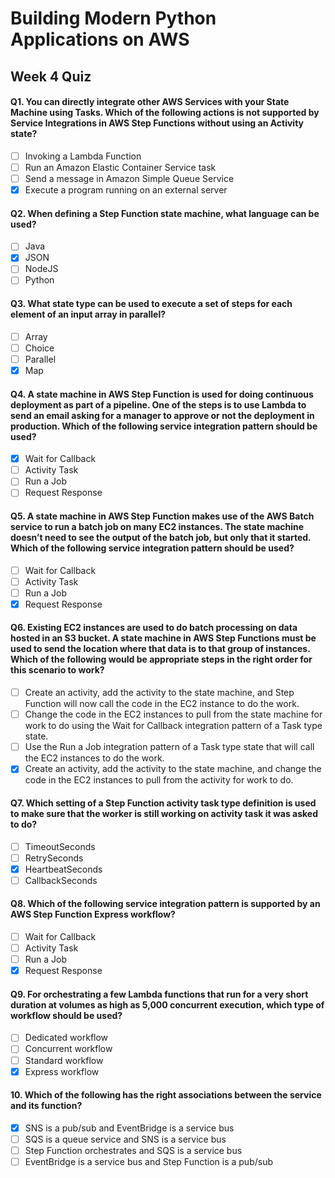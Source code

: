 # Building Modern Python Applications on AWS
## Week 4 Quiz

#### Q1. You can directly integrate other AWS Services with your State Machine using Tasks. Which of the following actions is not supported by Service Integrations in AWS Step Functions without using an Activity state?

- [ ] Invoking a Lambda Function
- [ ] Run an Amazon Elastic Container Service task
- [ ] Send a message in Amazon Simple Queue Service
- [x] Execute a program running on an external server

#### Q2. When defining a Step Function state machine, what language can be used?

- [ ] Java
- [x] JSON
- [ ] NodeJS
- [ ] Python

#### Q3. What state type can be used to execute a set of steps for each element of an input array in parallel?

- [ ] Array
- [ ] Choice
- [ ] Parallel
- [x] Map

#### Q4. A state machine in AWS Step Function is used for doing continuous deployment as part of a pipeline. One of the steps is to use Lambda to send an email asking for a manager to approve or not the deployment in production. Which of the following service integration pattern should be used?

- [x] Wait for Callback
- [ ] Activity Task
- [ ] Run a Job
- [ ] Request Response

#### Q5. A state machine in AWS Step Function makes use of the AWS Batch service to run a batch job on many EC2 instances. The state machine doesn’t need to see the output of the batch job, but only that it started. Which of the following service integration pattern should be used?

- [ ] Wait for Callback
- [ ] Activity Task
- [ ] Run a Job
- [x] Request Response

#### Q6. Existing EC2 instances are used to do batch processing on data hosted in an S3 bucket. A state machine in AWS Step Functions must be used to send the location where that data is to that group of instances. Which of the following would be appropriate steps in the right order for this scenario to work?

- [ ] Create an activity, add the activity to the state machine, and Step Function will now call the code in the EC2 instance to do the work.
- [ ] Change the code in the EC2 instances to pull from the state machine for work to do using the Wait for Callback integration pattern of a Task type state.
- [ ] Use the Run a Job integration pattern of a Task type state that will call the EC2 instances to do the work.
- [x] Create an activity, add the activity to the state machine, and change the code in the EC2 instances to pull from the activity for work to do.

#### Q7. Which setting of a Step Function activity task type definition is used to make sure that the worker is still working on activity task it was asked to do?

- [ ] TimeoutSeconds
- [ ] RetrySeconds
- [x] HeartbeatSeconds
- [ ] CallbackSeconds

#### Q8. Which of the following service integration pattern is supported by an AWS Step Function Express workflow?

- [ ] Wait for Callback
- [ ] Activity Task
- [ ] Run a Job
- [x] Request Response

#### Q9. For orchestrating a few Lambda functions that run for a very short duration at volumes as high as 5,000 concurrent execution, which type of workflow should be used?

- [ ] Dedicated workflow
- [ ] Concurrent workflow
- [ ] Standard workflow
- [x] Express workflow

#### 10. Which of the following has the right associations between the service and its function?

- [x] SNS is a pub/sub and EventBridge is a service bus
- [ ] SQS is a queue service and SNS is a service bus
- [ ] Step Function orchestrates and SQS is a service bus
- [ ] EventBridge is a service bus and Step Function is a pub/sub
